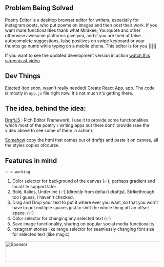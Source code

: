 ## Problem Being Solved

Poetry Editor is a desktop browser editor for writers, especially for instagram poets, who put poems on images and then post their work. If you want more functionalities thank what Mirakee, Yourquote and other otherwise awesome platforms give you, and if you are tired of false autocomplete suggestions, false positives on swipe keyboard or your thumbs go numb while typing on a mobile phone. This editor is for you 💛💛💛

If you want to see the updated development version in action [watch this screencast video](goo.gl/Cgcid6)

## Dev Things

Ejected (too soon, wasn't really needed) Create React App, app. The code is mostly in `App.js` file right now. It's not much it's getting there.

## The idea, behind the idea:

[DraftJS](draftjs.org) : Rich Editor Framework, I use it to provide some functionalities which most of the poetry / writing apps out there dont' provide (see the video above to see some of them in action).

[Somehow](https://developer.mozilla.org/en-US/docs/Web/API/Canvas_API/Drawing_DOM_objects_into_a_canvas) copy the html that comes out of draftjs and paste it on canvas, all the styles copies ofcourse.

## Features in mind

`✅ = working`

1. Color selector for background of the canvas (✅), perhaps gradient and local file support later
2. Bold, Italics, Underline (✅) [directly from default draftjs]. Strikethrough too I guess, I haven't checked.
3. Drag and Drop your text to put it where ever you want, so that you won't have to put multiple spaces just to shift the whole thing off an offset space. (✅)
4. Color selector for changing any selected text (✅)
5. Save image functionality, sharing on popular social media functionality
6. Instagram stories like range selector for seamlessly changing font size for selected text (like magic)

<a target='_blank' rel='nofollow' href='https://app.codesponsor.io/link/jkyjXjTsfTfa8V6wYfHTxevQ/gdad-s-river/poetry-editor'>
  <img alt='Sponsor' width='888' height='68' src='https://app.codesponsor.io/embed/jkyjXjTsfTfa8V6wYfHTxevQ/gdad-s-river/poetry-editor.svg' />
</a>

